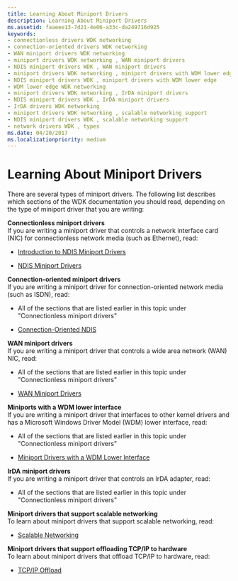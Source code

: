```yaml
---
title: Learning About Miniport Drivers
description: Learning About Miniport Drivers
ms.assetid: faaeee13-7d21-4e06-a33c-da249716d925
keywords:
- connectionless drivers WDK networking
- connection-oriented drivers WDK networking
- WAN miniport drivers WDK networking
- miniport drivers WDK networking , WAN miniport drivers
- NDIS miniport drivers WDK , WAN miniport drivers
- miniport drivers WDK networking , miniport drivers with WDM lower edge
- NDIS miniport drivers WDK , miniport drivers with WDM lower edge
- WDM lower edge WDK networking
- miniport drivers WDK networking , IrDA miniport drivers
- NDIS miniport drivers WDK , IrDA miniport drivers
- IrDA drivers WDK networking
- miniport drivers WDK networking , scalable networking support
- NDIS miniport drivers WDK , scalable networking support
- network drivers WDK , types
ms.date: 04/20/2017
ms.localizationpriority: medium
---
```


# Learning About Miniport Drivers





There are several types of miniport drivers. The following list describes which sections of the WDK documentation you should read, depending on the type of miniport driver that you are writing:

<a href="" id="connectionless-miniport-drivers"></a>**Connectionless miniport drivers**  
If you are writing a miniport driver that controls a network interface card (NIC) for connectionless network media (such as Ethernet), read:

-   [Introduction to NDIS Miniport Drivers](introduction-to-ndis-miniport-drivers.md)

-   [NDIS Miniport Drivers](./initializing-a-miniport-driver.md)

<a href="" id="connection-oriented-miniport-drivers"></a>**Connection-oriented miniport drivers**  
If you are writing a miniport driver for connection-oriented network media (such as ISDN), read:

-   All of the sections that are listed earlier in this topic under "Connectionless miniport drivers"

-   [Connection-Oriented NDIS](connection-oriented-ndis.md)

<a href="" id="wan-miniport-drivers"></a>**WAN miniport drivers**  
If you are writing a miniport driver that controls a wide area network (WAN) NIC, read:

-   All of the sections that are listed earlier in this topic under "Connectionless miniport drivers"

-   [WAN Miniport Drivers](wan-miniport-drivers.md)

<a href="" id="miniports-with-a-wdm-lower-interface"></a>**Miniports with a WDM lower interface**  
If you are writing a miniport driver that interfaces to other kernel drivers and has a Microsoft Windows Driver Model (WDM) lower interface, read:

-   All of the sections that are listed earlier in this topic under "Connectionless miniport drivers"

-   [Miniport Drivers with a WDM Lower Interface](miniport-drivers-with-a-wdm-lower-interface.md)

<a href="" id="irda-miniport-drivers"></a>**IrDA miniport drivers**  
If you are writing a miniport driver that controls an IrDA adapter, read:

-   All of the sections that are listed earlier in this topic under "Connectionless miniport drivers"

<a href="" id="miniport-drivers-that-support-scalable-networking"></a>**Miniport drivers that support scalable networking**  
To learn about miniport drivers that support scalable networking, read:

-   [Scalable Networking](/windows-hardware/drivers/ddi/_netvista/)

<a href="" id="miniport-drivers-that-support-offloading-tcp-ip--------to-hardware-------"></a>**Miniport drivers that support offloading TCP/IP to hardware**   
To learn about miniport drivers that offload TCP/IP to hardware, read:

-   [TCP/IP Offload](tcp-ip-offload.md)

 


